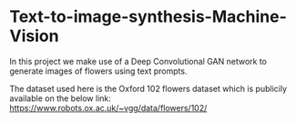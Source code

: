 # Text-to-image-synthesis-Machine-Vision

In this project we make use of a Deep Convolutional GAN network to generate images of flowers using text prompts.

The dataset used here is the Oxford 102 flowers dataset which is publicily available on the below link:
https://www.robots.ox.ac.uk/~vgg/data/flowers/102/
